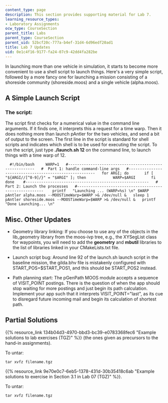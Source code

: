 ```yaml
---
content_type: page
description: This section provides supporting material for Lab 7.
learning_resource_types:
- Laboratory Assignments
ocw_type: CourseSection
parent_title: Labs
parent_type: CourseSection
parent_uid: 52bcf20c-777a-b4ef-31d4-6d96edf20ad1
title: Lab 7 Updates
uid: 0e1c4f16-9177-fa24-07c9-42dd4fa282be
---
```


In launching more than one vehicle in simulation, it starts to become more convenient to use a shell script to launch things. Here's a very simple script, followed by a more fancy one for launching a mission consisting of a shoreside community (shoreside.moos) and a single vehicle (alpha.moos).

A Simple Launch Script
----------------------

### The script:

The script first checks for a numerical value in the command line arguments. If it finds one, it interprets this a request for a time warp. Then it does nothing more than launch pAntler for the two vehicles, and send a bit of output to the screen. The first line in the script is standard for shell scripts and indicates which shell is to be used for executing the script. To run the script, just type **./launch.sh 12** on the command line, to launch things with a time warp of 12.

```
  #!/bin/bash     WARP=1   #-------------------------------------------------------   #  Part 1: handle command-line args   #-------------------------------------------------------   for ARGI; do       if [ "${ARGI//[^0-9]/}" = "$ARGI" ]; then            WARP=$ARGI       fi   done    #-------------------------------------------------------   #  Part 2: Launch the processes   #-------------------------------------------------------    printf   "Launching ... (WARP=%s) \n" $WARP   pAntler alpha.moos --MOOSTimeWarp=$WARP >& /dev/null &   sleep 1   pAntler shoreside.moos --MOOSTimeWarp=$WARP >& /dev/null &   printf "Done Launching... \n" 
```

Misc. Other Updates
-------------------

*   Geometry library linking: If you choose to use any of the objects in the lib\_geometry library from the moos-ivp tree, e.g., the XYSegList class for waypoints, you will need to add the **geometry** and **mbutil** libraries to the list of libraries linked in your CMakeLists.txt file.
    
*   Launch script bug: Around line 92 of the launch.sh launch script in the baseline mission, the gilda.bhv file is mistakenly configured with START\_POS=$START\_POS1, and this should be START\_POS2 instead.
    
*   Path planning start: The pGenPath MOOS module accepts a sequence of VISIT\_POINT postings. There is the question of when the app should stop waiting for more postings and just begin its path calculation. Implement your app such that it interprets VISIT\_POINT="last", as its cue to disregard future incoming mail and begin its calculation of shortest path.
    

Partial Solutions
-----------------

{{% resource_link 134b04d3-4970-bbd3-bc39-e0783368fec6 "Example solutions to lab exercises (TGZ)" %}} (the ones given as precursors to the hand-in assignments).

To untar:

```
tar xvfz filename.tgz
```

{{% resource_link 9e70e0c7-6eb5-1378-431d-30b35418c6ab "Example solutions to exercise in Section 3.1 in Lab 07 (TGZ)" %}}.

To untar:

```
tar xvfz filename.tgz
```